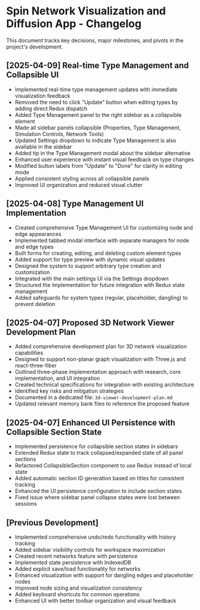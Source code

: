 # Spin Network Visualization and Diffusion App - Changelog

This document tracks key decisions, major milestones, and pivots in the project's development.

## [2025-04-09] Real-time Type Management and Collapsible UI

- Implemented real-time type management updates with immediate visualization feedback
- Removed the need to click "Update" button when editing types by adding direct Redux dispatch
- Added Type Management panel to the right sidebar as a collapsible element
- Made all sidebar panels collapsible (Properties, Type Management, Simulation Controls, Network Tools)
- Updated Settings dropdown to indicate Type Management is also available in the sidebar
- Added tip in the Type Management modal about the sidebar alternative
- Enhanced user experience with instant visual feedback on type changes
- Modified button labels from "Update" to "Done" for clarity in editing mode
- Applied consistent styling across all collapsible panels
- Improved UI organization and reduced visual clutter

## [2025-04-08] Type Management UI Implementation

- Created comprehensive Type Management UI for customizing node and edge appearances
- Implemented tabbed modal interface with separate managers for node and edge types
- Built forms for creating, editing, and deleting custom element types
- Added support for type preview with dynamic visual updates
- Designed the system to support arbitrary type creation and customization
- Integrated with the main settings UI via the Settings dropdown
- Structured the implementation for future integration with Redux state management
- Added safeguards for system types (regular, placeholder, dangling) to prevent deletion

## [2025-04-07] Proposed 3D Network Viewer Development Plan

- Added comprehensive development plan for 3D network visualization capabilities
- Designed to support non-planar graph visualization with Three.js and react-three-fiber
- Outlined three-phase implementation approach with research, core implementation, and UI integration
- Created technical specifications for integration with existing architecture
- Identified key risks and mitigation strategies
- Documented in a dedicated file: `3d-viewer-development-plan.md`
- Updated relevant memory bank files to reference the proposed feature

## [2025-04-07] Enhanced UI Persistence with Collapsible Section State

- Implemented persistence for collapsible section states in sidebars
- Extended Redux state to track collapsed/expanded state of all panel sections
- Refactored CollapsibleSection component to use Redux instead of local state
- Added automatic section ID generation based on titles for consistent tracking
- Enhanced the UI persistence configuration to include section states
- Fixed issue where sidebar panel collapse states were lost between sessions

## [Previous Development]

- Implemented comprehensive undo/redo functionality with history tracking
- Added sidebar visibility controls for workspace maximization
- Created recent networks feature with persistence
- Implemented state persistence with IndexedDB
- Added explicit save/load functionality for networks
- Enhanced visualization with support for dangling edges and placeholder nodes
- Improved node sizing and visualization consistency
- Added keyboard shortcuts for common operations
- Enhanced UI with better toolbar organization and visual feedback